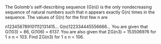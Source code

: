 
The Golomb's self-describing sequence {G(n)} is the only nondecreasing sequence of natural numbers such that n appears exactly G(n) times in the sequence. The values of G(n) for the first few n are


n123456789101112131415&#8230;
G(n)122334445556666&#8230;
You are given that G(103) = 86, G(106) = 6137.
You are also given that &#931;G(n3) = 153506976 for 1 &#8804; n < 103.
Find &#931;G(n3) for 1 &#8804; n < 106.
